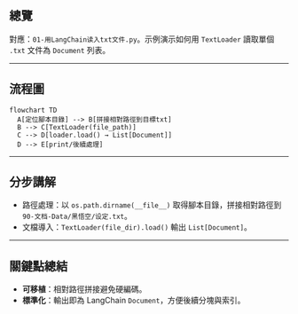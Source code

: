 ## 總覽

對應：`01-用LangChain读入txt文件.py`。示例演示如何用 `TextLoader` 讀取單個 `.txt` 文件為 `Document` 列表。

---

## 流程圖

```mermaid
flowchart TD
  A[定位腳本目錄] --> B[拼接相對路徑到目標txt]
  B --> C[TextLoader(file_path)]
  C --> D[loader.load() → List[Document]]
  D --> E[print/後續處理]
```

---

## 分步講解

- 路徑處理：以 `os.path.dirname(__file__)` 取得腳本目錄，拼接相對路徑到 `90-文档-Data/黑悟空/设定.txt`。
- 文檔導入：`TextLoader(file_dir).load()` 輸出 `List[Document]`。

---

## 關鍵點總結

- **可移植**：相對路徑拼接避免硬編碼。
- **標準化**：輸出即為 LangChain `Document`，方便後續分塊與索引。


